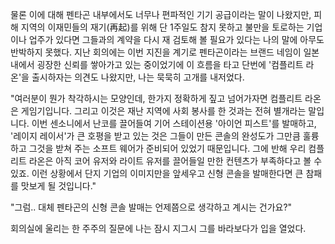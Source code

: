 물론 이에 대해 펜타곤 내부에서도 너무나 편파적인 기기 공급이라는 말이 나왔지만, 피해 지역의 이재민들의 재기(再起)를 위해 단 1주일도 참지 못하고 불만을 토로하는 기업이나 업주가 있다면 그들과의 계약을 다시 재 검토해 볼 필요가 있다는 나의 말에 아무도 반박하지 못했다. 
지난 회의에는 이번 지진을 계기로 펜타곤이라는 브랜드 네임이 일본 내에서 굉장한 신뢰를 쌓아가고 있는 중이었기에 이 흐름을 타고 단번에 '컴플리트 라온'을 출시하자는 의견도 나왔지만, 나는 묵묵히 고개를 내저었다. 

"여러분이 뭔가 착각하시는 모양인데, 한가지 정확하게 짚고 넘어가자면 컴플리트 라온은 게임기입니다. 그리고 이것은 재난 지역에 사회 봉사를 한 것과는 전혀 별개라는 말입니다. 이번 센소니에서 난코를 끌어들여 기어 스테이션용 '아이언 피스트'를 발매하고, '레이지 레이서'가 큰 호평을 받고 있는 것은 그들이 만든 콘솔의 완성도가 그만큼 훌륭하고 그것을 받쳐 주는 소프트 웨어가 준비되어 있었기 때문입니다. 그에 반해 우리 컴플리트 라온은 아직 코어 유저와 라이트 유저를 끌어들일 만한 컨텐츠가 부족하다고 볼 수 있죠. 이런 상황에서 단지 기업의 이미지만을 앞세우고 신형 콘솔을 발매한다면 큰 참패를 맛보게 될 것입니다." 

"그럼.. 대체 펜타곤의 신형 콘솔 발매는 언제쯤으로 생각하고 계시는 건가요?" 

회의실에 울리는 한 주주의 질문에 나는 잠시 지그시 그를 바라보다가 입을 열었다. 